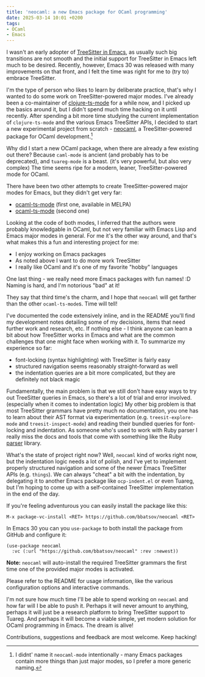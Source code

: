 ```yaml
---
title: 'neocaml: a new Emacs package for OCaml programming'
date: 2025-03-14 10:01 +0200
tags:
- OCaml
- Emacs
---
```


I wasn't an early adopter of [TreeSitter in Emacs](https://www.masteringemacs.org/article/how-to-get-started-tree-sitter), as usually such
big transitions are not smooth and the initial support for TreeSitter in
Emacs left much to be desired. Recently, however, Emacs 30 was released with many
improvements on that front, and I felt the time was right for me to (try to) embrace
TreeSitter.

I'm the type of person who likes to learn by deliberate practice, that's why I
wanted to do some work on TreeSitter-powered major modes. I've already been a
co-maintainer of
[clojure-ts-mode](https://github.com/clojure-emacs/clojure-ts-mode) for a while
now, and I picked up the basics around it, but I didn't spend much time hacking
on it until recently. After spending a bit more time studying the current
implementation of `clojure-ts-mode` and the various Emacs TreeSitter APIs, I decided to
start a new experimental project from scratch -
[neocaml](https://github.com/bbatsov/neocaml), a TreeSitter-powered package for
OCaml development.[^1]

Why did I start a new OCaml package, when there are already a few existing out
there? Because `caml-mode` is ancient (and probably has to be deprecated), and
`tuareg-mode` is a beast. (it's very powerful, but also very complex) The time
seems ripe for a modern, leaner, TreeSitter-powered mode for OCaml.

There have been two other attempts to create TreeSitter-powered
major modes for Emacs, but they didn't get very far:

- [ocaml-ts-mode](https://github.com/dmitrig/ocaml-ts-mode) (first one, available in MELPA)
- [ocaml-ts-mode](https://github.com/terrateamio/ocaml-ts-mode) (second one)

Looking at the code of both modes, I inferred that the authors were probably knowledgable in
OCaml, but not very familiar with Emacs Lisp and Emacs major modes in general.
For me it's the other way around, and that's what makes this a fun and interesting project for me:

- I enjoy working on Emacs packages
- As noted above I want to do more work TreeSitter
- I really like OCaml and it's one of my favorite "hobby" languages

One last thing - we really need more Emacs packages with fun names! :D Naming is hard, and I'm
notorious "bad" at it!

They say that third time's the charm, and I hope that `neocaml` will get farther than
the other `ocaml-ts-mode`s. Time will tell!

I've documented the code extensively inline, and in the README you'll find my development notes detailing
some of my decisions, items that need further work and research, etc. If nothing else - I think
anyone can learn a bit about how TreeSitter works in Emacs and what are the common challenges
that one might face when working with it. To summarize my experience so far:

- font-locking (syntax highlighting) with TreeSitter is fairly easy
- structured navigation seems reasonably straight-forward as well
- the indentation queries are a bit more complicated, but they are definitely not black magic

Fundamentally, the main problem is that we still don't have
easy ways to try out TreeSitter queries in Emacs, so there's a lot of trial and error involved. (especially when it
comes to indentation logic) My other big problem is that most TreeSitter grammars
have pretty much no documentation, you one has to learn about their AST format
via experimentation (e.g. `treesit-explore-mode` and `treesit-inspect-mode`) and
reading their bundled queries for font-locking and indentation. As someone who's
used to work with Ruby parser I really miss the docs and tools that come with
something like the Ruby [parser](https://github.com/whitequark/parser) library.

What's the state of project right now? Well, `neocaml` kind of works right now,
but the indentation logic needs a lot of polish, and I've yet to implement
properly structured navigation and some of the newer Emacs TreeSitter APIs
(e.g. `things`).  We can always "cheat" a bit with the indentation, by
delegating it to another Emacs package like `ocp-indent.el` or even Tuareg, but
I'm hoping to come up with a self-contained TreeSitter implementation in the end
of the day.

If you're feeling adventurous you can easily install the package like this:

    M-x package-vc-install <RET> https://github.com/bbatsov/neocaml <RET>

In Emacs 30 you can you `use-package` to both install the package from GitHub
and configure it:

```emacs-lisp
(use-package neocaml
  :vc (:url "https://github.com/bbatsov/neocaml" :rev :newest))
```

**Note:** `neocaml` will auto-install the required TreeSitter grammars the
first time one of the provided major modes is activated.

Please refer to the README for usage information, like the various configuration
options and interactive commands.

I'm not sure how much time I'll be able to spend working on `neocaml` and how far
will I be able to push it.  Perhaps it will never amount to anything, perhaps it
will just be a research platform to bring TreeSitter support to Tuareg. And
perhaps it will become a viable simple, yet modern solution for OCaml
programming in Emacs. The dream is alive!

Contributions, suggestions and feedback are most welcome. Keep hacking!

[^1]: I didnt' name it `neocaml-mode` intentionally - many Emacs packages contain more things
    than just major modes, so I prefer a more generic naming.
